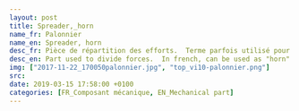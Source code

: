 ```yaml
---
layout: post
title: Spreader,_horn
name_fr: Palonnier
name_en: Spreader, horn
desc_fr: Pièce de répartition des efforts.  Terme parfois utilisé pour désigner les flasques de sortie allongées des servomoteurs.
desc_en: Part used to divide forces.  In french, can be used as "horn" for the output flange of the servomotors.
img: ["2017-11-22_170050palonnier.jpg", "top_vi10-palonnier.png"]
src: 
date: 2019-03-15 17:58:00 +0100
categories: [FR_Composant mécanique, EN_Mechanical part]
---
```

